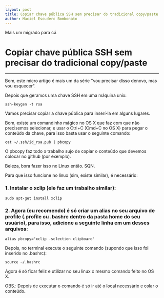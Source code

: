 ```yaml
---
layout: post
title: Copiar chave pública SSH sem precisar do tradicional copy/paste
author: Maciel Escudero Bombonato
---
```


Mais um migrado para cá.

# Copiar chave pública SSH sem precisar do tradicional copy/paste

--------

Bom, este micro artigo é mais um da série "vou precisar disso denovo, mas vou esquecer".

Depois que geramos uma chave SSH em uma máquina unix:

	ssh-keygen -t rsa

Vamos precisar copiar a chave pública para inserí-la em alguns lugares.

Bom, existe um comandinho mágico no OS X que faz com que não precisemos selecionar, e usar o Ctrl+C (Cmd+C no OS X) para pegar o conteúdo da chave, para isso basta usar o seguinte comando:

	cat ~/.ssh/id_rsa.pub | pbcopy

O pbcopy faz todo o trabalho sujo de copiar o conteúdo que devemos colocar no github (por exemplo).

Beleza, bora fazer isso no Linux então. SQN.

Para que isso funcione no linux (sim, existe similar), é necessário:

### 1. Instalar o xclip (ele faz um trabalho similar):

	sudo apt-get install xclip

### 2. Agora (eu recomendo) é só criar um alias no seu arquivo de profile (.profile ou .bashrc dentro da pasta home do seu usuário), para isso, adicione a seguinte linha em um desses arquivos:

	alias pbcopy="xclip -selection clipboard"

Depois, no terminal execute o seguinte comando (supondo que isso foi inserido no .bashrc):

	source ~/.bashrc

Agora é só ficar feliz e utilizar no seu linux o mesmo comando feito no OS X.

OBS.: Depois de executar o comando é só ir até o local necessário e colar o conteúdo.